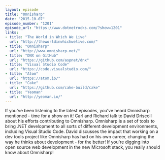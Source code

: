 ```yaml
---
layout: episode
title: "Omnisharp"
date: "2015-10-07"
episode_number: "1201"
episode_url: "https://www.dotnetrocks.com/?show=1201"
links:
- title: "The World in Which We Live"
  url: "http://theworldinwhichwelive.com/"
- title: "Omnisharp"
  url: "http://www.omnisharp.net/"
- title: "DNX on GitHub"
  url: "https://github.com/aspnet/dnx"
- title: "Visual Studio Code"
  url: "https://code.visualstudio.com/"
- title: "Atom"
  url: "https://atom.io/"
- title: "Cake"
  url: "https://github.com/cake-build/cake"
- title: "Yeoman"
  url: "http://yeoman.io/"
---
```


If you've been listening to the latest episodes, you've heard Omnisharp mentioned - time for a show on it! Carl and Richard talk to David Driscoll about his efforts contributing to Omnisharp. Omnisharp is a set of tools to bring .NET development to all sorts of different development environments, including Visual Studio Code. David discusses the impact that working on a dev tools project like Omnisharp has had on his own career, changing the way he thinks about development - for the better! If you're digging into open source web development in the new Microsoft stack, you really should know about Omnisharp!
